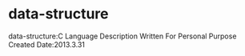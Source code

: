 data-structure
==============

data-structure:C Language Description
Written For Personal Purpose
Created Date:2013.3.31
